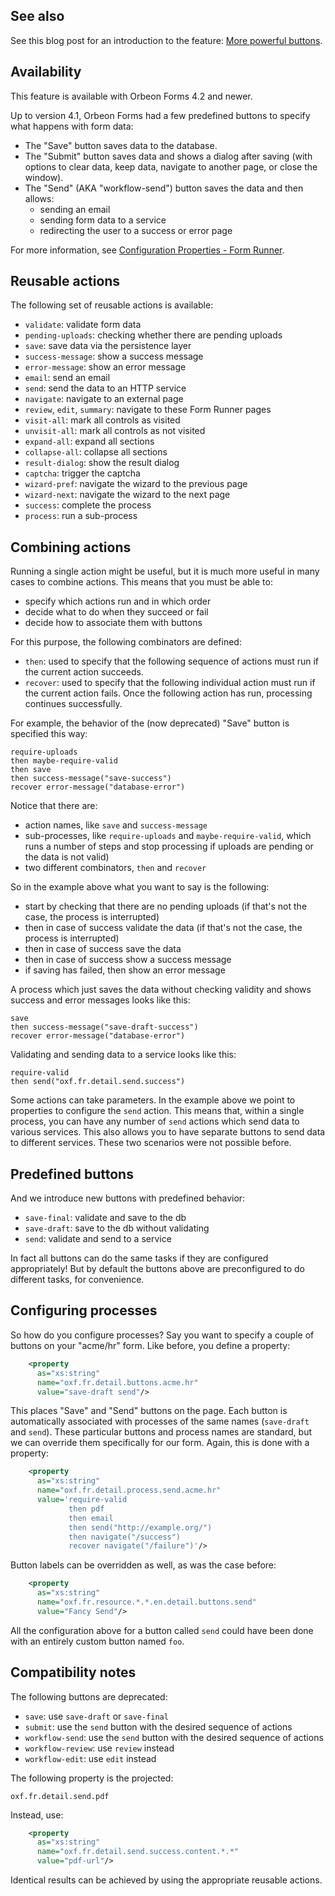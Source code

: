 ## See also

See this blog post for an introduction to the feature: [More powerful buttons](http://blog.orbeon.com/2013/04/more-powerful-buttons.html).

## Availability

This feature is available with Orbeon Forms 4.2 and newer.

Up to version 4.1, Orbeon Forms had a few predefined buttons to specify what happens with form data:

- The "Save" button saves data to the database.
- The "Submit" button saves data and shows a dialog after saving (with options to clear data, keep data, navigate to another page, or close the window).
- The "Send" (AKA "workflow-send") button saves the data and then allows:
	- sending an email
	- sending form data to a service
	- redirecting the user to a success or error page

For more information, see [Configuration Properties - Form Runner](http://wiki.orbeon.com/forms/doc/developer-guide/configuration-properties/configuration-properties-form-runner).

## Reusable actions

The following set of reusable actions is available:

- `validate`: validate form data
- `pending-uploads`: checking whether there are pending uploads
- `save`: save data via the persistence layer
- `success-message`: show a success message
- `error-message`: show an error message
- `email`: send an email
- `send`: send the data to an HTTP service
- `navigate`: navigate to an external page
- `review`, `edit`, `summary`: navigate to these Form Runner pages
- `visit-all`: mark all controls as visited
- `unvisit-all`: mark all controls as not visited
- `expand-all`: expand all sections
- `collapse-all`: collapse all sections
- `result-dialog`: show the result dialog
- `captcha`: trigger the captcha
- `wizard-pref`: navigate the wizard to the previous page
- `wizard-next`: navigate the wizard to the next page
- `success`: complete the process
- `process`: run a sub-process

## Combining actions

Running a single action might be useful, but it is much more useful in many cases to combine actions. This means that you must be able to:

- specify which actions run and in which order
- decide what to do when they succeed or fail
- decide how to associate them with buttons

For this purpose, the following combinators are defined:

- `then`: used to specify that the following sequence of actions must run if the current action succeeds.
- `recover`: used to specify that the following individual action must run if the current action fails. Once the following action has run, processing continues successfully.

For example, the behavior of the (now deprecated) "Save" button is specified this way:

    require-uploads
    then maybe-require-valid
    then save
    then success-message("save-success")
    recover error-message("database-error")

Notice that there are:

- action names, like `save` and `success-message`
- sub-processes, like `require-uploads` and `maybe-require-valid`, which runs a number of steps and stop processing if uploads are pending or the data is not valid)
- two different combinators, `then` and `recover`

So in the example above what you want to say is the following:

- start by checking that there are no pending uploads (if that's not the case, the process is interrupted)
- then in case of success validate the data (if that's not the case, the process is interrupted)
- then in case of success save the data
- then in case of success show a success message
- if saving has failed, then show an error message

A process which just saves the data without checking validity and shows success and error messages looks like this:

    save
    then success-message("save-draft-success")
    recover error-message("database-error")

Validating and sending data to a service looks like this:

    require-valid
    then send("oxf.fr.detail.send.success")

Some actions can take parameters. In the example above we point to properties to configure the `send` action. This means that, within a single process, you can have any number of `send` actions which send data to various services. This also allows you to have separate buttons to send data to different services. These two scenarios were not possible before.

## Predefined buttons

And we introduce new buttons with predefined behavior:

- `save-final`: validate and save to the db
- `save-draft`: save to the db without validating
- `send`: validate and send to a service

In fact all buttons can do the same tasks if they are configured appropriately! But by default the buttons above are preconfigured to do different tasks, for convenience.

## Configuring processes

So how do you configure processes? Say you want to specify a couple of buttons on your "acme/hr" form. Like before, you define a property:

```xml
    <property
      as="xs:string"
      name="oxf.fr.detail.buttons.acme.hr"
      value="save-draft send"/>
```

This places "Save" and "Send" buttons on the page. Each button is automatically associated with processes of the same names (`save-draft` and `send`). These particular buttons and process names are standard, but we can override them specifically for our form. Again, this is done with a property:

```xml
    <property
      as="xs:string"
      name="oxf.fr.detail.process.send.acme.hr"
      value='require-valid
             then pdf
             then email
             then send("http://example.org/")
             then navigate("/success")
             recover navigate("/failure")'/>
```

Button labels can be overridden as well, as was the case before:

```xml
    <property
      as="xs:string"
      name="oxf.fr.resource.*.*.en.detail.buttons.send"
      value="Fancy Send"/>
```

All the configuration above for a button called `send` could have been done with an entirely custom button named `foo`.

## Compatibility notes

The following buttons are deprecated:

- `save`: use `save-draft` or `save-final`
- `submit`: use the `send` button with the desired sequence of actions
- `workflow-send`: use the `send` button with the desired sequence of actions
- `workflow-review`: use `review` instead
- `workflow-edit`: use `edit` instead

The following property is the projected:

    oxf.fr.detail.send.pdf

Instead, use:

```xml
    <property
      as="xs:string"
      name="oxf.fr.detail.send.success.content.*.*"
      value="pdf-url"/>
```

Identical results can be achieved by using the appropriate reusable actions.
